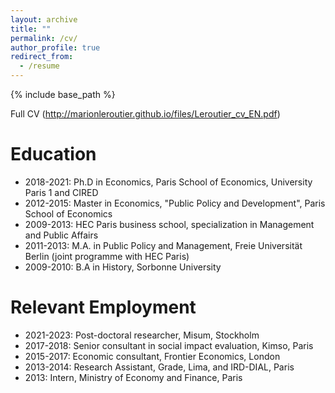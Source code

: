 ```yaml
---
layout: archive
title: ""
permalink: /cv/
author_profile: true
redirect_from:
  - /resume
---
```


{% include base_path %}

Full CV (http://marionleroutier.github.io/files/Leroutier_cv_EN.pdf)

Education
======
* 2018-2021: Ph.D in Economics, Paris School of Economics, University Paris 1 and CIRED
* 2012-2015: Master in Economics, "Public Policy and Development", Paris School of Economics
* 2009-2013: HEC Paris business school, specialization in Management and Public Affairs 
* 2011-2013: M.A. in Public Policy and Management, Freie Universität Berlin (joint programme with HEC Paris)
* 2009-2010: B.A in History, Sorbonne University


Relevant Employment
======
* 2021-2023: Post-doctoral researcher, Misum, Stockholm
* 2017-2018: Senior consultant in social impact evaluation, Kimso, Paris
* 2015-2017: Economic consultant, Frontier Economics, London
* 2013-2014: Research Assistant, Grade, Lima, and IRD-DIAL, Paris
* 2013: Intern, Ministry of Economy and Finance, Paris




 
  

